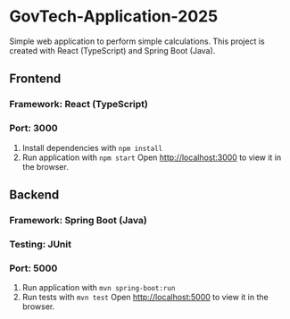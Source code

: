 # GovTech-Application-2025

Simple web application to perform simple calculations. This project is created with React (TypeScript) and Spring Boot (Java).

## Frontend
### Framework: React (TypeScript)
### Port: 3000
1. Install dependencies with `npm install`
2. Run application with `npm start`
Open [http://localhost:3000](http://localhost:3000) to view it in the browser.

## Backend
### Framework: Spring Boot (Java)
### Testing: JUnit
### Port: 5000
1. Run application with `mvn spring-boot:run`
2. Run tests with `mvn test`
Open [http://localhost:5000](http://localhost:5000) to view it in the browser.
